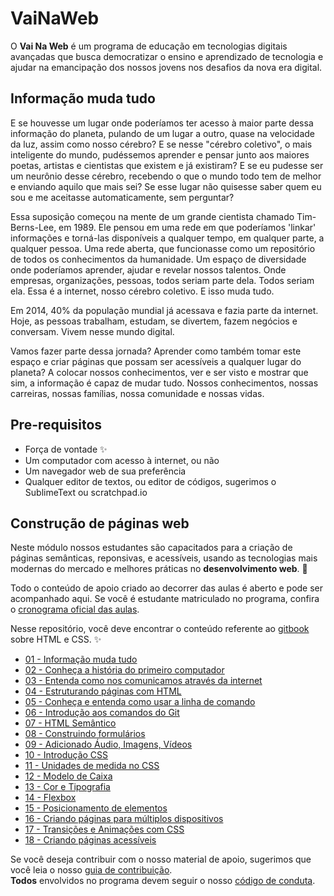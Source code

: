 # VaiNaWeb

O **Vai Na Web** é um programa de educação em tecnologias digitais avançadas que busca democratizar o ensino e aprendizado de tecnologia e ajudar na emancipação dos nossos jovens nos desafios da nova era digital.

## Informação muda tudo

E se houvesse um lugar onde poderíamos ter acesso à maior parte dessa informação do planeta, pulando de um lugar a outro, quase na velocidade da luz, assim como nosso cérebro? E se nesse "cérebro coletivo", o mais inteligente do mundo, pudéssemos aprender e pensar junto aos maiores poetas, artistas e cientistas que existem e já existiram? E se eu pudesse ser um neurônio desse cérebro, recebendo o que o mundo todo tem de melhor e enviando aquilo que mais sei? Se esse lugar não quisesse saber quem eu sou e me aceitasse automaticamente, sem perguntar?

Essa suposição começou na mente de um grande cientista chamado Tim-Berns-Lee, em 1989. Ele pensou em uma rede em que poderíamos 'linkar' informações e torná-las disponíveis a qualquer tempo, em qualquer parte, a qualquer pessoa. Uma rede aberta, que funcionasse como um repositório de todos os conhecimentos da humanidade. Um espaço de diversidade onde poderíamos aprender, ajudar e revelar nossos talentos. Onde empresas, organizações, pessoas, todos seriam parte dela. Todos seriam ela. Essa é a internet, nosso cérebro coletivo. E isso muda tudo.

Em 2014, 40% da população mundial já acessava e fazia parte da internet. Hoje, as pessoas trabalham, estudam, se divertem, fazem negócios e conversam. Vivem nesse mundo digital.

Vamos fazer parte dessa jornada? Aprender como também tomar este espaço e criar páginas que possam ser acessíveis a qualquer lugar do planeta? A colocar nossos conhecimentos, ver e ser visto e mostrar que sim, a informação é capaz de mudar tudo. Nossos conhecimentos, nossas carreiras, nossas famílias, nossa comunidade e nossas vidas.

## Pre-requisitos
* Força de vontade :sparkles:
* Um computador com acesso à internet, ou não
* Um navegador web de sua preferência
* Qualquer editor de textos, ou editor de códigos, sugerimos o SublimeText ou scratchpad.io

## Construção de páginas web

Neste módulo nossos estudantes são capacitados para a criação de páginas semânticas, reponsivas, e acessíveis, usando as tecnologias mais modernas do mercado e melhores práticas no **desenvolvimento web**. :rocket:

Todo o conteúdo de apoio criado ao decorrer das aulas é aberto e pode ser acompanhado aqui. Se você é estudante matriculado no programa, confira o [cronograma oficial das aulas](https://docs.google.com/document/d/105rl_wwvvyoIO2EDXPLd5T1HeKxWszM4iZIN91lvt5g/edit?usp=sharing).

Nesse repositório, você deve encontrar o conteúdo referente ao [gitbook](https://vainaweb.gitbooks.io/primeiros-passos-web) sobre HTML e CSS. :sparkles:

* [01 - Informação muda tudo](capitulos/01)
* [02 - Conheça a história do primeiro computador](capitulos/02)
* [03 - Entenda como nos comunicamos através da internet](capitulos/03)
* [04 - Estruturando páginas com HTML](capitulos/04)
* [05 - Conheça e entenda como usar a linha de comando](capitulos/05)
* [06 - Introdução aos comandos do Git](capitulos/06)
* [07 - HTML Semântico](capitulos/07)
* [08 - Construindo formulários](capitulos/08)
* [09 - Adicionado Áudio, Imagens, Vídeos](capitulos/09)
* [10 - Introdução CSS](capitulos/10)
* [11 - Unidades de medida no CSS](capitulos/11)
* [12 - Modelo de Caixa](capitulos/12)
* [13 - Cor e Tipografia](capitulos/13)
* [14 - Flexbox](capitulos/14)
* [15 - Posicionamento de elementos](capitulos/15)
* [16 - Criando páginas para múltiplos dispositivos](capitulos/16)
* [17 - Transições e Animações com CSS](capitulos/17)
* [18 - Criando páginas acessíveis](capitulos/18)

Se você deseja contribuir com o nosso material de apoio, sugerimos que você leia o nosso [guia de contribuição](CONTRIBUTING.md). <br>
**Todos** envolvidos no programa devem seguir o nosso [código de conduta](CODE_OF_CONDUCT.md).
